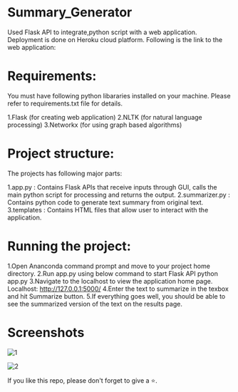 # Summary_Generator
Used Flask API to integrate,python script with a web application. Deployment is done on Heroku cloud platform. Following is the link to the web application:

# Requirements:
You must have following python libararies installed on your machine. Please refer to requirements.txt file for details.

1.Flask (for creating web application)
2.NLTK (for natural language processing)
3.Networkx (for using graph based algorithms)

# Project structure:
The projects has following major parts:

1.app.py : Contains Flask APIs that receive inputs through GUI, calls the main python script for processing and returns the output.
2.summarizer.py : Contains python code to generate text summary from original text.
3.templates : Contains HTML files that allow user to interact with the application.

# Running the project:
1.Open Ananconda command prompt and move to your project home directory.
2.Run app.py using below command to start Flask API python app.py
3.Navigate to the localhost to view the application home page. Localhost: http://127.0.0.1:5000/
4.Enter the text to summarize in the texbox and hit Summarize button.
5.If everything goes well, you should be able to see the summarized version of the text on the results page.

# Screenshots

![1](https://user-images.githubusercontent.com/61036755/91711561-b5c4ed80-eba3-11ea-9f47-1d57096b5092.png)

![2](https://user-images.githubusercontent.com/61036755/91711569-b8bfde00-eba3-11ea-93f9-30332ce5bf96.png)


If you like this repo, please don't forget to give a ⭐.

